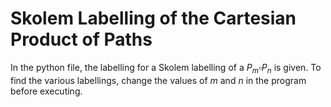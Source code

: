 # Skolem Labelling of the Cartesian Product of Paths
In the python file, the labelling for a Skolem labelling of a $P_m\square P_n$ is given. To find the various labellings, change the values of $m$ and $n$ in the program before executing. 
